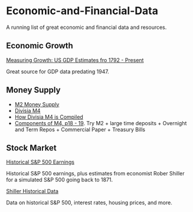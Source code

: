 # Economic-and-Financial-Data

A running list of great economic and financial data and resources. 


## Economic Growth

[Measuring Growth: US GDP Estimates fro 1792 - Present](https://www.measuringworth.com/datasets/usgdp12/#)

Great source for GDP data predating 1947.

[]()
[]()
[]()
[]()

## Money Supply

* [M2 Money Supply](https://fred.stlouisfed.org/series/M2)
* [Divisia M4](http://www.centerforfinancialstability.org/amfm_data.php?startc=2004&startt=2015#xl)
* [How Divisia M4 is Compiled](https://econ.tepper.cmu.edu/barnett/divisia_data_sources.pdf)
* [Components of M4, p18 - 19](http://www2.ku.edu/~kuwpaper/2009Papers/201208.pdf). Try M2 + large time deposits + Overnight and Term Repos + Commercial Paper + Treasury Bills

## Stock Market

[Historical S&P 500 Earnings](https://www.multpl.com/s-p-500-earnings)

Historical S&P 500 earnings, plus estimates from economist Rober Shiller for a simulated S&P 500 going back to 1871. 

[Shiller Historical Data](http://www.econ.yale.edu/~shiller/data.htm)

Data on historical S&P 500, interest rates, housing prices, and more.

[]()
[]()
[]()
[]()
[]()
[]()
[]()
[]()
[]()
[]()
[]()
[]()
[]()
[]()
[]()
[]()
[]()
[]()
[]()
[]()
[]()
[]()
[]()
[]()
[]()
[]()
[]()
[]()
[]()
[]()
[]()
[]()
[]()
[]()
[]()
[]()
[]()
[]()
[]()
[]()
[]()
[]()
[]()
[]()
[]()
[]()
[]()
